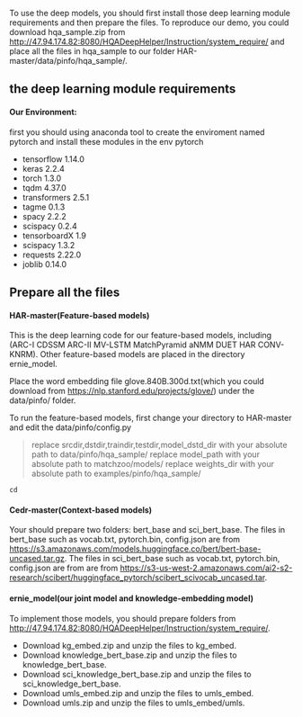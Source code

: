 To use the deep models, you should first install those deep learning module requirements and then prepare the files. To reproduce our demo, you could download hqa_sample.zip from http://47.94.174.82:8080/HQADeepHelper/Instruction/system_require/ and place all the files in hqa_sample to our folder HAR-master/data/pinfo/hqa_sample/.

##  the deep learning module requirements

####    Our Environment: 
first you should using anaconda tool to create the enviroment named pytorch and install these modules in the env pytorch

*   tensorflow  1.14.0
*   keras   2.2.4
*   torch   1.3.0
*   tqdm    4.37.0
*   transformers    2.5.1
*   tagme   0.1.3
*   spacy   2.2.2
*   scispacy    0.2.4
*   tensorboardX    1.9
*   scispacy    1.3.2
*   requests    2.22.0
*   joblib 0.14.0

##  Prepare all the files
####    HAR-master(Feature-based models)
This is the deep learning code for our feature-based models, including (ARC-I CDSSM ARC-II MV-LSTM MatchPyramid aNMM DUET HAR CONV-KNRM). Other feature-based models are placed in the directory ernie_model.

Place the word embedding file glove.840B.300d.txt(which you could download from <https://nlp.stanford.edu/projects/glove/>) under the data/pinfo/ folder.

To run the feature-based models, first change your directory to HAR-master and edit the data/pinfo/config.py
>replace srcdir,dstdir,traindir,testdir,model_dstd_dir with your absolute path  to data/pinfo/hqa_sample/
>replace model_path with your absolute path  to matchzoo/models/
>replace weights_dir with your absolute path  to examples/pinfo/hqa_sample/
```
cd 
```


####    Cedr-master(Context-based models)
Your should prepare two folders: bert_base and sci_bert_base. The files in bert_base such as vocab.txt, pytorch.bin, config.json are from <https://s3.amazonaws.com/models.huggingface.co/bert/bert-base-uncased.tar.gz>. The files in sci_bert_base such as vocab.txt, pytorch.bin, config.json are from are from  <https://s3-us-west-2.amazonaws.com/ai2-s2-research/scibert/huggingface_pytorch/scibert_scivocab_uncased.tar>.

####    ernie_model(our joint model and knowledge-embedding model)
To implement those models, you should prepare folders from <http://47.94.174.82:8080/HQADeepHelper/Instruction/system_require/>.


*   Download kg_embed.zip and unzip the files to kg_embed. 
*   Download knowledge_bert_base.zip and unzip the files to knowledge_bert_base.
*   Download sci_knowledge_bert_base.zip and unzip the files to sci_knowledge_bert_base.
*   Download umls_embed.zip and unzip the files to umls_embed.
*   Download umls.zip and unzip the files to umls_embed/umls.






